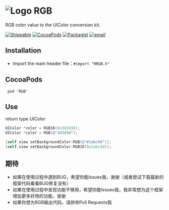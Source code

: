  ![Logo](https://roycms.github.io/RGB/RGB/logo.png)
 RGB
===
RGB color value to the UIColor conversion kit.

[![Shippable](https://img.shields.io/shippable/5444c5ecb904a4b21567b0ff.svg?maxAge=2592000?style=flat-square)](https://github.com/roycms/RAlertView)
[![CocoaPods](https://img.shields.io/badge/pod-0.0.1-red.svg)](http://cocoapods.org/?q=RAlertView)
[![Packagist](https://img.shields.io/packagist/l/doctrine/orm.svg?maxAge=2592000?style=flat-square)](https://github.com/roycms/RAlertView/blob/master/LICENSE)
[![email](https://img.shields.io/badge/%20email%20-%20roycms%40qq.com%20-yellowgreen.svg)](mailto:roycms@qq.com)

## Installation
- Import the main header file：`#import "RRGB.h"`

## CocoaPods 
`  pod 'RGB' `

## Use 
return type UIColor
```objective-c
UIColor *color = RGB16(0x3d3d3d);
UIColor *color = RGB(@"3d3d3d");

[self.view setBackgroundColor:RGB(@"#1abc9d")];
[self.view setBackgroundColor:RGB16(0x1abc9d)];
```

## 期待
* 如果在使用过程中遇到BUG，希望你能Issues我，谢谢（或者尝试下载最新的框架代码看看BUG修复没有）
* 如果在使用过程中发现功能不够用，希望你能Issues我，我非常想为这个框架增加更多好用的功能，谢谢
* 如果你想为RGB输出代码，请拼命Pull Requests我
